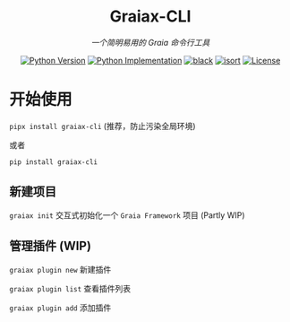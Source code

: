 <div align="center">

# Graiax-CLI

_一个简明易用的 Graia 命令行工具_


<a href="https://pypi.org/project/graiax-cli"><img alt="Python Version" src="https://img.shields.io/pypi/pyversions/graiax-cli" /></a>
<a href="https://pypi.org/project/graiax-cli"><img alt="Python Implementation" src="https://img.shields.io/pypi/implementation/graiax-cli" /></a>
<a href="https://github.com/psf/black"><img src="https://img.shields.io/badge/code%20style-black-black.svg" alt="black" /></a>
<a href="https://pycqa.github.io/isort/"><img src="https://img.shields.io/badge/%20imports-isort-%231674b1?style=flat" alt="isort"/></a>
<a href="https://github.com/GraiaCommunity/CLI/blob/main/LICENSE"><img alt="License" src="https://img.shields.io/github/license/GraiaCommunity/CLI"></a>

</div>

# 开始使用

`pipx install graiax-cli` (推荐，防止污染全局环境)

或者

`pip install graiax-cli`

## 新建项目

`graiax init` 交互式初始化一个 `Graia Framework` 项目 (Partly WIP)

## 管理插件 (WIP)

`graiax plugin new` 新建插件

`graiax plugin list` 查看插件列表

`graiax plugin add` 添加插件
